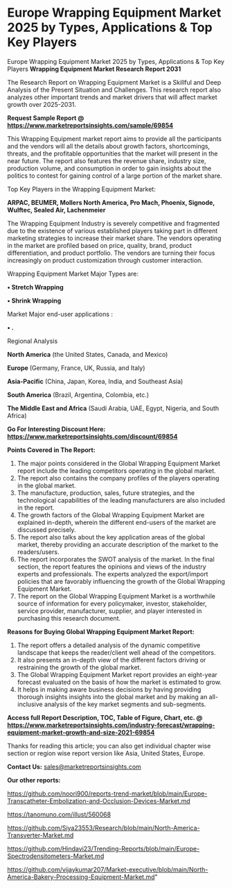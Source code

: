 # Europe Wrapping Equipment Market 2025 by Types, Applications & Top Key Players
 Europe Wrapping Equipment Market 2025 by Types, Applications & Top Key Players
<strong>Wrapping Equipment Market Research Report 2031</strong>

The Research Report on Wrapping Equipment Market is a Skillful and Deep Analysis of the Present Situation and Challenges. This research report also analyzes other important trends and market drivers that will affect market growth over 2025-2031.

<strong>Request Sample Report @ <a href=https://www.marketreportsinsights.com/sample/69854>https://www.marketreportsinsights.com/sample/69854</a></strong>

This Wrapping Equipment market report aims to provide all the participants and the vendors will all the details about growth factors, shortcomings, threats, and the profitable opportunities that the market will present in the near future. The report also features the revenue share, industry size, production volume, and consumption in order to gain insights about the politics to contest for gaining control of a large portion of the market share.

Top Key Players in the Wrapping Equipment Market:

<strong>ARPAC, BEUMER, Mollers North America, Pro Mach, Phoenix, Signode, Wulftec, Sealed Air, Lachenmeier</strong>

The Wrapping Equipment Industry is severely competitive and fragmented due to the existence of various established players taking part in different marketing strategies to increase their market share. The vendors operating in the market are profiled based on price, quality, brand, product differentiation, and product portfolio. The vendors are turning their focus increasingly on product customization through customer interaction.

Wrapping Equipment Market Major Types are:

<strong>• Stretch Wrapping

• Shrink Wrapping</strong>

Market Major end-user applications :

<strong>• .</strong>

Regional Analysis

</u><strong><b>North America</b></strong> (the United States, Canada, and Mexico)

<strong><b>Europe </b></strong>(Germany, France, UK, Russia, and Italy)

<strong><b>Asia-Pacific</b></strong> (China, Japan, Korea, India, and Southeast Asia)

<strong><b>South America</b></strong> (Brazil, Argentina, Colombia, etc.)

<strong><b>The Middle East and Africa</b></strong> (Saudi Arabia, UAE, Egypt, Nigeria, and South Africa)

<strong>Go For Interesting Discount Here: <a href=https://www.marketreportsinsights.com/discount/69854>https://www.marketreportsinsights.com/discount/69854</a></strong>

<strong>Points Covered in The Report:</strong>
<ol>
  <li>The major points considered in the Global Wrapping Equipment Market report include the leading competitors operating in the global market.</li>
  <li>The report also contains the company profiles of the players operating in the global market.</li>
  <li>The manufacture, production, sales, future strategies, and the technological capabilities of the leading manufacturers are also included in the report.</li>
  <li>The growth factors of the Global Wrapping Equipment Market are explained in-depth, wherein the different end-users of the market are discussed precisely.</li>
  <li>The report also talks about the key application areas of the global market, thereby providing an accurate description of the market to the readers/users.</li>
  <li>The report incorporates the SWOT analysis of the market. In the final section, the report features the opinions and views of the industry experts and professionals. The experts analyzed the export/import policies that are favorably influencing the growth of the Global Wrapping Equipment Market.</li>
  <li>The report on the Global Wrapping Equipment Market is a worthwhile source of information for every policymaker, investor, stakeholder, service provider, manufacturer, supplier, and player interested in purchasing this research document.</li>
</ol>
<strong>Reasons for Buying Global Wrapping Equipment Market Report:</strong>

<ol>
  <li>The report offers a detailed analysis of the dynamic competitive landscape that keeps the reader/client well ahead of the competitors.</li>
  <li>It also presents an in-depth view of the different factors driving or restraining the growth of the global market.</li>
  <li>The Global Wrapping Equipment Market report provides an eight-year forecast evaluated on the basis of how the market is estimated to grow.</li>
  <li>It helps in making aware business decisions by having providing thorough insights insights into the global market and by making an all-inclusive analysis of the key market segments and sub-segments.</li>
</ol>
<strong>Access full Report Description, TOC, Table of Figure, Chart, etc. @ <a href=https://www.marketreportsinsights.com/industry-forecast/wrapping-equipment-market-growth-and-size-2021-69854>https://www.marketreportsinsights.com/industry-forecast/wrapping-equipment-market-growth-and-size-2021-69854</a></strong>


Thanks for reading this article; you can also get individual chapter wise section or region wise report version like Asia, United States, Europe.

<strong>Contact Us:</strong>
sales@marketreportsinsights.com

<strong>Our other reports:</strong>

<a href=https://github.com/noori900/reports-trend-market/blob/main/Europe-Transcatheter-Embolization-and-Occlusion-Devices-Market.md>https://github.com/noori900/reports-trend-market/blob/main/Europe-Transcatheter-Embolization-and-Occlusion-Devices-Market.md</a>

<a href=https://tanomuno.com/illust/560068>https://tanomuno.com/illust/560068</a>

<a href=https://github.com/Siya23553/Research/blob/main/North-America-Transverter-Market.md>https://github.com/Siya23553/Research/blob/main/North-America-Transverter-Market.md</a>

<a href=https://github.com/Hindavi23/Trending-Reports/blob/main/Europe-Spectrodensitometers-Market.md>https://github.com/Hindavi23/Trending-Reports/blob/main/Europe-Spectrodensitometers-Market.md</a>

<a href=https://github.com/vijaykumar207/Market-executive/blob/main/North-America-Bakery-Processing-Equipment-Market.md>https://github.com/vijaykumar207/Market-executive/blob/main/North-America-Bakery-Processing-Equipment-Market.md</a>"
